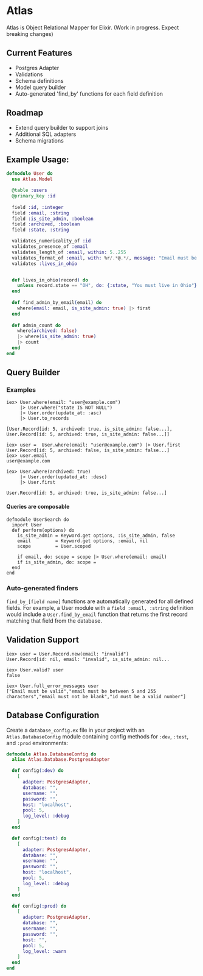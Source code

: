 # Atlas

Atlas is Object Relational Mapper for Elixir. (Work in progress. Expect breaking changes)

## Current Features
- Postgres Adapter
- Validations
- Schema definitions
- Model query builder
- Auto-generated 'find_by' functions for each field definition

## Roadmap
- Extend query builder to support joins
- Additional SQL adapters
- Schema migrations

## Example Usage:

```elixir
defmodule User do
  use Atlas.Model

  @table :users
  @primary_key :id
  
  field :id, :integer
  field :email, :string
  field :is_site_admin, :boolean
  field :archived, :boolean
  field :state, :string

  validates_numericality_of :id
  validates_presence_of :email
  validates_length_of :email, within: 5..255
  validates_format_of :email, with: %r/.*@.*/, message: "Email must be valid"
  validates :lives_in_ohio


  def lives_in_ohio(record) do
    unless record.state == "OH", do: {:state, "You must live in Ohio"}
  end
  
  def find_admin_by_email(email) do
    where(email: email, is_site_admin: true) |> first
  end
  
  def admin_count do
    where(archived: false)
    |> where(is_site_admin: true)
    |> count
  end
end
```

## Query Builder

### Examples
```
iex> User.where(email: "user@example.com")
     |> User.where("state IS NOT NULL")
     |> User.order(update_at: :asc)
     |> User.to_records

[User.Record[id: 5, archived: true, is_site_admin: false...], User.Record[id: 5, archived: true, is_site_admin: false...]]

iex> user =  User.where(email: "user@example.com") |> User.first
User.Record[id: 5, archived: false, is_site_admin: false...]
iex> user.email
user@example.com

iex> User.where(archived: true) 
     |> User.order(updated_at: :desc) 
     |> User.first

User.Record[id: 5, archived: true, is_site_admin: false...]
```

#### Queries are composable
```
defmodule UserSearch do
  import User
  def perform(options) do
    is_site_admin = Keyword.get options, :is_site_admin, false
    email         = Keyword.get options, :email, nil
    scope         = User.scoped
    
    if email, do: scope = scope |> User.where(email: email) 
    if is_site_admin, do: scope = 
  end
end
```

### Auto-generated finders

`find_by_[field name]` functions are automatically generated for all defined fields. 
For example, a User module with a `field :email, :string` definition would include a `User.find_by_email` function 
that returns the first record matching that field from the database.

## Validation Support
```
iex> user = User.Record.new(email: "invalid")
User.Record[id: nil, email: "invalid", is_site_admin: nil...

iex> User.valid? user
false

iex> User.full_error_messages user
["Email must be valid","email must be between 5 and 255 characters","email must not be blank","id must be a valid number"]

```


## Database Configuration
Create a `database_config.ex` file in your project with an `Atlas.DatabaseConfig` module containing config methods for `:dev`, `:test`, and `:prod` environments:

```elixir
defmodule Atlas.DatabaseConfig do
  alias Atlas.Database.PostgresAdapter

  def config(:dev) do
    [
      adapter: PostgresAdapter,
      database: "",
      username: "",
      password: "",
      host: "localhost",
      pool: 5,
      log_level: :debug
    ]
  end

  def config(:test) do
    [
      adapter: PostgresAdapter,
      database: "",
      username: "",
      password: "",
      host: "localhost",
      pool: 5,
      log_level: :debug
    ]
  end

  def config(:prod) do
    [
      adapter: PostgresAdapter,
      database: "",
      username: "",
      password: "",
      host: "",
      pool: 5,
      log_level: :warn
    ]
  end
end
```

